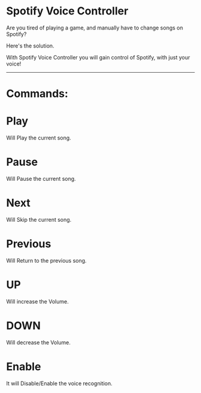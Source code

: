 # Spotify Voice Controller

Are you tired of playing a game, and manually have to change songs on Spotify?

Here's the solution.

With Spotify Voice Controller you will gain control of Spotify, with just your voice!

------------------------------------------------------------------------------------------------------------------------------------------

# Commands: 

# Play

Will Play the current song.

# Pause

Will Pause the current song.

# Next

Will Skip the current song.

# Previous

Will Return to the previous song.

# UP

Will increase the Volume.

# DOWN

Will decrease the Volume.

# Enable

It will Disable/Enable the voice recognition.

